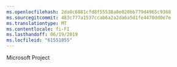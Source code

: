 ```yaml
---
ms.openlocfilehash: 2da0c6881cfd8f55538a0e020bb779d4965c9368
ms.sourcegitcommit: 483c777a1537ccab6a2a2da6a5d1fe4470dd0e7e
ms.translationtype: MT
ms.contentlocale: fi-FI
ms.lasthandoff: 06/19/2019
ms.locfileid: "61551855"
---
```

Microsoft Project